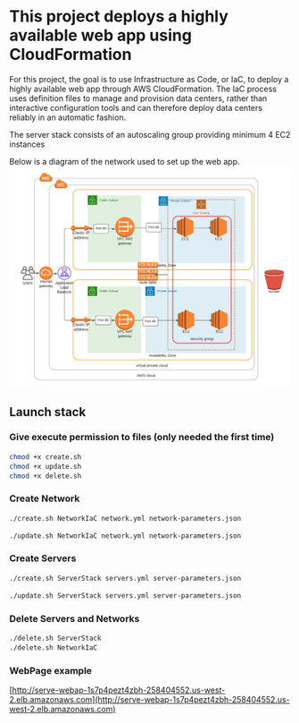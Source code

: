 # This project deploys a highly available web app using CloudFormation

For this project, the goal is to use Infrastructure as Code, or IaC, to deploy a highly available web app through AWS CloudFormation. The IaC process uses definition files to manage and provision data centers, rather than interactive configuration tools and can therefore deploy data centers reliably in an automatic fashion.

The server stack consists of an autoscaling group providing minimum 4 EC2 instances 

Below is a diagram of the network used to set up the web app.
![diagram](Diagram.png)

## Launch stack

### Give execute permission to files (only needed the first time)

```bash
chmod +x create.sh  
chmod +x update.sh
chmod +x delete.sh
```

### Create Network

```bash
./create.sh NetworkIaC network.yml network-parameters.json
```

```bash
./update.sh NetworkIaC network.yml network-parameters.json
```

### Create Servers

```bash
./create.sh ServerStack servers.yml server-parameters.json
```

```bash
./update.sh ServerStack servers.yml server-parameters.json
```

### Delete Servers and Networks

```bash
./delete.sh ServerStack
./delete.sh NetworkIaC
```

### WebPage example

[http://serve-webap-1s7p4pezt4zbh-258404552.us-west-2.elb.amazonaws.com](http://serve-webap-1s7p4pezt4zbh-258404552.us-west-2.elb.amazonaws.com)
